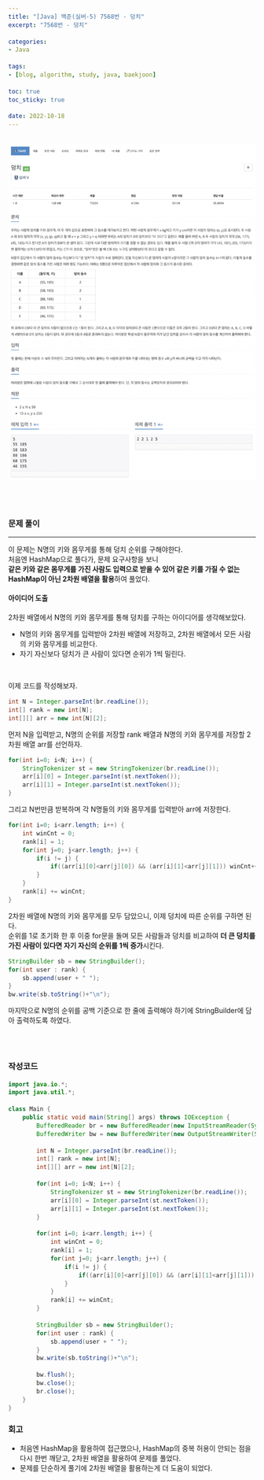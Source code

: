 ```yaml
--- 
title: "[Java] 백준(실버-5) 7568번 - 덩치" 
excerpt: "7568번 - 덩치" 

categories: 
- Java

tags:
- [blog, algorithm, study, java, baekjoon]

toc: true
toc_sticky: true

date: 2022-10-18
--- 
```


<br>

<center><img src="/assets/images/baekjoon/7568.png"></center>

<br><br>

### 문제 풀이
---
이 문제는 N명의 키와 몸무게를 통해 덩치 순위를 구해야한다. <br>
처음엔 HashMap으로 풀다가, 문제 요구사항을 보니 <br>
**같은 키와 같은 몸무게를 가진 사람도 입력으로 받을 수 있어 같은 키를 가질 수 없는 HashMap이 아닌 2차원 배열을 활용**하여 풀었다.

#### 아이디어 도출
2차원 배열에서 N명의 키와 몸무게를 통해 덩치를 구하는 아이디어를 생각해보았다.

- N명의 키와 몸무게를 입력받아 2차원 배열에 저장하고, 2차원 배열에서 모든 사람의 키와 몸무게를 비교한다.
- 자기 자신보다 덩치가 큰 사람이 있다면 순위가 1씩 밀린다.

<br>

이제 코드를 작성해보자.
```java
int N = Integer.parseInt(br.readLine());
int[] rank = new int[N];
int[][] arr = new int[N][2];
```
먼저 N을 입력받고, N명의 순위를 저장할 rank 배열과 N명의 키와 몸무게를 저장할 2차원 배열 arr를 선언하자.

```java
for(int i=0; i<N; i++) {
    StringTokenizer st = new StringTokenizer(br.readLine());
    arr[i][0] = Integer.parseInt(st.nextToken());
    arr[i][1] = Integer.parseInt(st.nextToken());
}
```
그리고 N번만큼 받복하며 각 N명들의 키와 몸무게를 입력받아 arr에 저장한다.

```java
for(int i=0; i<arr.length; i++) {
    int winCnt = 0;
    rank[i] = 1;
    for(int j=0; j<arr.length; j++) {
        if(i != j) {
            if((arr[i][0]<arr[j][0]) && (arr[i][1]<arr[j][1])) winCnt++;
        }   
    }
    rank[i] += winCnt;
}
```
2차원 배열에 N명의 키와 몸무게를 모두 담았으니, 이제 덩치에 따른 순위를 구하면 된다. <br>
순위를 1로 초기화 한 후 이중 for문을 돌며 모든 사람들과 덩치를 비교하여 **더 큰 덩치를 가진 사람이 있다면 자기 자신의 순위를 1씩 증가**시킨다. <br>

```java
StringBuilder sb = new StringBuilder();
for(int user : rank) {
    sb.append(user + " ");
}
bw.write(sb.toString()+"\n");
```
마지막으로 N명의 순위를 공백 기준으로 한 줄에 출력해야 하기에 StringBuilder에 담아 출력하도록 하였다.

<br><br>

### 작성코드
```java
import java.io.*;
import java.util.*;

class Main {
    public static void main(String[] args) throws IOException {
        BufferedReader br = new BufferedReader(new InputStreamReader(System.in));
        BufferedWriter bw = new BufferedWriter(new OutputStreamWriter(System.out));

        int N = Integer.parseInt(br.readLine());
        int[] rank = new int[N];
        int[][] arr = new int[N][2];

        for(int i=0; i<N; i++) {
            StringTokenizer st = new StringTokenizer(br.readLine());
            arr[i][0] = Integer.parseInt(st.nextToken());
            arr[i][1] = Integer.parseInt(st.nextToken());
        }

        for(int i=0; i<arr.length; i++) {
            int winCnt = 0;
            rank[i] = 1;
            for(int j=0; j<arr.length; j++) {
                if(i != j) {
                    if((arr[i][0]<arr[j][0]) && (arr[i][1]<arr[j][1])) winCnt++;
                }   
            }
            rank[i] += winCnt;
        }

        StringBuilder sb = new StringBuilder();
        for(int user : rank) {
            sb.append(user + " ");
        }
        bw.write(sb.toString()+"\n");

        bw.flush();
        bw.close();
        br.close();
    }   
}
```

### 회고
- 처음엔 HashMap을 활용하여 접근했으나, HashMap의 중복 허용이 안되는 점을 다시 한번 깨닫고, 2차원 배열을 활용하여 문제를 풀었다.
- 문제를 단순하게 풀기에 2차원 배열을 활용하는게 더 도움이 되었다.